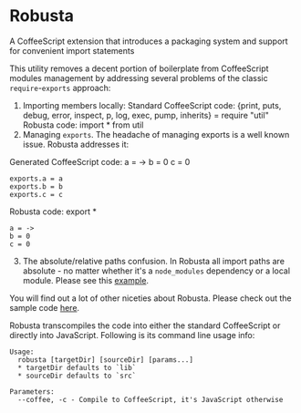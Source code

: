 # Robusta

A CoffeeScript extension that introduces a packaging system and support for convenient import statements

This utility removes a decent portion of boilerplate from CoffeeScript modules management by addressing several problems of the classic `require`-`exports` approach:

1. Importing members locally:
  Standard CoffeeScript code:
    {print, puts, debug, error, inspect, p, log, exec, pump, inherits} = require "util"
  Robusta code:
    import * from util
2. Managing `exports`. The headache of managing exports is a well known issue. Robusta addresses it:

  Generated CoffeeScript code:
    a = ->
    b = 0
    c = 0

    exports.a = a
    exports.b = b
    exports.c = c
  Robusta code:
    export *

    a = ->
    b = 0
    c = 0

3. The absolute/relative paths confusion. In Robusta all import paths are absolute - no matter whether it's a `node_modules` dependency or a local module. Please see this [example](https://github.com/nikita-volkov/Robusta/tree/master/examples/local-imports).

You will find out a lot of other niceties about Robusta. Please check out the sample code [here](https://github.com/nikita-volkov/Robusta/tree/master/examples/).

Robusta transcompiles the code into either the standard CoffeeScript or directly into JavaScript. Following is its command line usage info:

    Usage:
      robusta [targetDir] [sourceDir] [params...]
      * targetDir defaults to `lib`
      * sourceDir defaults to `src`

    Parameters:
      --coffee, -c - Compile to CoffeeScript, it's JavaScript otherwise

